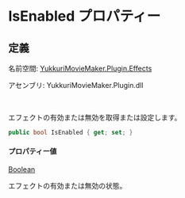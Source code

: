 # IsEnabled プロパティー

## 定義

名前空間: [YukkuriMovieMaker.Plugin.Effects](../../index)

アセンブリ: YukkuriMovieMaker.Plugin.dll

<br/>

エフェクトの有効または無効を取得または設定します。

```csharp
public bool IsEnabled { get; set; }
```

#### プロパティー値
[Boolean](https://learn.microsoft.com/ja-jp/dotnet/api/system.boolean)

エフェクトの有効または無効の状態。